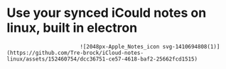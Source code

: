 # Use your synced iCould notes on linux, built in electron 

                           ![2048px-Apple_Notes_icon svg-1410694808(1)](https://github.com/Tre-brock/iCloud-notes-linux/assets/152460754/dcc36751-ce57-4618-baf2-25662fcd1515)
